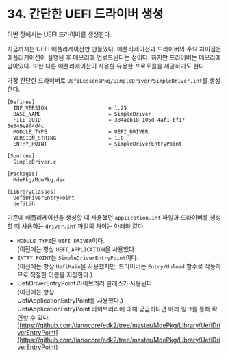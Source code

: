# 34. 간단한 UEFI 드라이버 생성

이번 장에서는 UEFI 드라이버를 생성한다.

지금까지는 UEFI 애플리케이션만 만들었다. 애플리케이션과 드라이버의 주요 차이점은 애플리케이션이 실행된 후 메모리에 언로드된다는 점이다. 하지만 드라이버는 메모리에 남아있다. 또한 다른 애플리케이션이 사용할 유용한 프로토콜을 제공하기도 한다.

가장 간단한 드라이버로 `UefiLessonsPkg/SimpleDriver/SimpleDriver.inf`를 생성한다.

```
[Defines]
  INF_VERSION                    = 1.25
  BASE_NAME                      = SimpleDriver
  FILE_GUID                      = 384aeb18-105d-4af1-bf17-5e349e8f4d4c
  MODULE_TYPE                    = UEFI_DRIVER
  VERSION_STRING                 = 1.0
  ENTRY_POINT                    = SimpleDriverEntryPoint

[Sources]
  SimpleDriver.c

[Packages]
  MdePkg/MdePkg.dec

[LibraryClasses]
  UefiDriverEntryPoint
  UefiLib
```

기존에 애플리케이션을 생성할 때 사용했던 `application.inf` 파일과 드라이버를 생성할 때 사용하는 `driver.inf` 파일의 차이는 아래와 같다.

* `MODULE_TYPE`은 `UEFI_DRIVER`이다. \
  (이전에는 항상 `UEFI_APPLICATION`을 사용했다.
* `ENTRY_POINT`는 `SimpleDriverEntryPoint`이다. \
  (이전에는 항상 `UefiMain`을 사용했지만, 드라이버는 `Entry/Unload` 함수로 작동하므로 적절한 이름을 지정한다.)
* UefiDriverEntryPoint 라이브러리 클래스가 사용된다.\
  (이전에는 항상\
  UefiApplicationEntryPoint를 사용했다.)\
  UefiApplicationEntryPoint 라이브러리에 대해 궁금하다면 아래 링크를 통해 확인할 수 있다.\
  [https://github.com/tianocore/edk2/tree/master/MdePkg/Library/UefiDriverEntryPoint](https://github.com/tianocore/edk2/tree/master/MdePkg/Library/UefiDriverEntryPoint)
